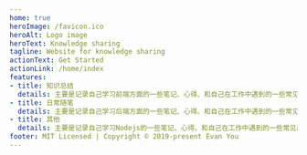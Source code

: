 ```yaml
---
home: true
heroImage: /favicon.ico
heroAlt: Logo image
heroText: Knowledge sharing
tagline: Website for knowledge sharing
actionText: Get Started
actionLink: /home/index
features:
- title: 知识总结 
  details: 主要是记录自己学习前端方面的一些笔记、心得、和自己在工作中遇到的一些常见问题11
- title: 日常随笔
  details: 主要是记录自己学习后端方面的一些笔记、心得、和自己在工作中遇到的一些常见问题
- title: 其他
  details: 主要是记录自己学习Nodejs的一些笔记、心得、和自己在工作中遇到的一些常见问题
footer: MIT Licensed | Copyright © 2019-present Evan You
---
```



#
